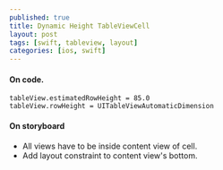 ```yaml
---
published: true
title: Dynamic Height TableViewCell
layout: post
tags: [swift, tableview, layout]
categories: [ios, swift]
---
```

#### On code.

```
tableView.estimatedRowHeight = 85.0
tableView.rowHeight = UITableViewAutomaticDimension
```

#### On storyboard
- All views have to be inside content view of cell.
- Add layout constraint to content view's bottom.